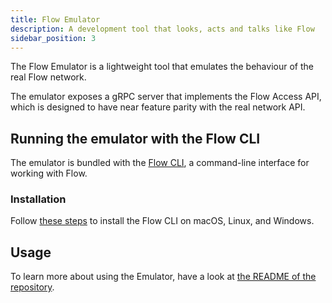 ```yaml
---
title: Flow Emulator
description: A development tool that looks, acts and talks like Flow
sidebar_position: 3
---
```


The Flow Emulator is a lightweight tool that emulates the behaviour of the real Flow network.

The emulator exposes a gRPC server that implements the Flow Access API,
which is designed to have near feature parity with the real network API.

## Running the emulator with the Flow CLI

The emulator is bundled with the [Flow CLI](../../tools/flow-cli/index.md), a command-line interface for working with Flow.

### Installation

Follow [these steps](../../tools/flow-cli/install.md) to install the Flow CLI on macOS, Linux, and Windows.

## Usage

To learn more about using the Emulator,
have a look at [the README of the repository](https://github.com/onflow/flow-emulator/#starting-the-server).